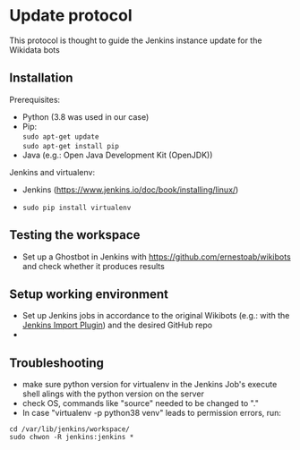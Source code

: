 # Update protocol

This protocol is thought to guide the Jenkins instance update for the Wikidata bots

## Installation

Prerequisites:

*   Python (3.8 was used in our case)
*   Pip: <br>
 `sudo apt-get update`<br>
 `sudo apt-get install pip`
*   Java (e.g.: Open Java Development Kit (OpenJDK))


Jenkins and virtualenv:
*   Jenkins (https://www.jenkins.io/doc/book/installing/linux/)

*   `sudo pip install virtualenv`


## Testing the workspace

*   Set up a Ghostbot in Jenkins with https://github.com/ernestoab/wikibots and check whether it produces results

## Setup working environment

*   Set up Jenkins jobs in accordance to the original Wikibots (e.g.: with the [Jenkins Import Plugin](https://www.coachdevops.com/2020/06/migrate-jenkins-jobs-from-one-server-to.html)) and the desired GitHub repo
*   

## Troubleshooting

*  make sure python version for virtualenv in the Jenkins Job's execute shell alings with the python version on the server
*  check OS, commands like "source" needed to be changed to "."
*  In case "virtualenv -p python38 venv" leads to permission errors, run:
```
cd /var/lib/jenkins/workspace/ 
sudo chwon -R jenkins:jenkins *

```
